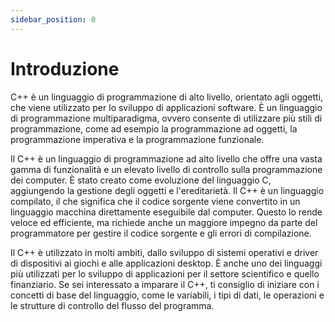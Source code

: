 ```yaml
---
sidebar_position: 0
---
```


# Introduzione

C++ è un linguaggio di programmazione di alto livello, orientato agli oggetti, che viene utilizzato per lo sviluppo di applicazioni software. È un linguaggio di programmazione multiparadigma, ovvero consente di utilizzare più stili di programmazione, come ad esempio la programmazione ad oggetti, la programmazione imperativa e la programmazione funzionale.

Il C++ è un linguaggio di programmazione ad alto livello che offre una vasta gamma di funzionalità e un elevato livello di controllo sulla programmazione dei computer. È stato creato come evoluzione del linguaggio C, aggiungendo la gestione degli oggetti e l'ereditarietà. Il C++ è un linguaggio compilato, il che significa che il codice sorgente viene convertito in un linguaggio macchina direttamente eseguibile dal computer. Questo lo rende veloce ed efficiente, ma richiede anche un maggiore impegno da parte del programmatore per gestire il codice sorgente e gli errori di compilazione.

Il C++ è utilizzato in molti ambiti, dallo sviluppo di sistemi operativi e driver di dispositivi ai giochi e alle applicazioni desktop. È anche uno dei linguaggi più utilizzati per lo sviluppo di applicazioni per il settore scientifico e quello finanziario. Se sei interessato a imparare il C++, ti consiglio di iniziare con i concetti di base del linguaggio, come le variabili, i tipi di dati, le operazioni e le strutture di controllo del flusso del programma.